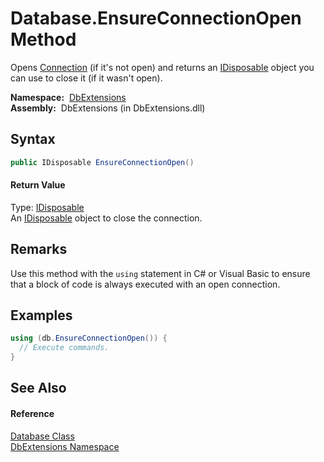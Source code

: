Database.EnsureConnectionOpen Method
====================================
  Opens [Connection][1] (if it's not open) and returns an [IDisposable][2] object you can use to close it (if it wasn't open).

  **Namespace:**  [DbExtensions][3]  
  **Assembly:**  DbExtensions (in DbExtensions.dll)

Syntax
------

```csharp
public IDisposable EnsureConnectionOpen()
```

#### Return Value
Type: [IDisposable][2]  
An [IDisposable][2] object to close the connection.

Remarks
-------
 Use this method with the `using` statement in C# or Visual Basic to ensure that a block of code is always executed with an open connection. 

Examples
--------

```csharp
using (db.EnsureConnectionOpen()) {
  // Execute commands.
}
```


See Also
--------

#### Reference
[Database Class][4]  
[DbExtensions Namespace][3]  

[1]: Connection.md
[2]: http://msdn.microsoft.com/en-us/library/aax125c9
[3]: ../README.md
[4]: README.md